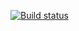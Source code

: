 [![Build status](https://ci.appveyor.com/api/projects/status/sv2narylfe72asi4?svg=true)](https://ci.appveyor.com/project/yegorbelikin/avtotestdz4)